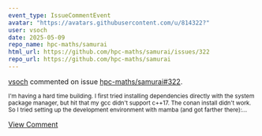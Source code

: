 ```yaml
---
event_type: IssueCommentEvent
avatar: "https://avatars.githubusercontent.com/u/814322?"
user: vsoch
date: 2025-05-09
repo_name: hpc-maths/samurai
html_url: https://github.com/hpc-maths/samurai/issues/322
repo_url: https://github.com/hpc-maths/samurai
---
```


<a href='https://github.com/vsoch' target='_blank'>vsoch</a> commented on issue <a href='https://github.com/hpc-maths/samurai/issues/322' target='_blank'>hpc-maths/samurai#322</a>.

<small>I'm having a hard time building. I first tried installing dependencies directly with the system package manager, but hit that my gcc didn't support c++17. The conan install didn't work. So I tried setting up the development environment with mamba (and got farther there):...</small>

<a href='https://github.com/hpc-maths/samurai/issues/322' target='_blank'>View Comment</a>